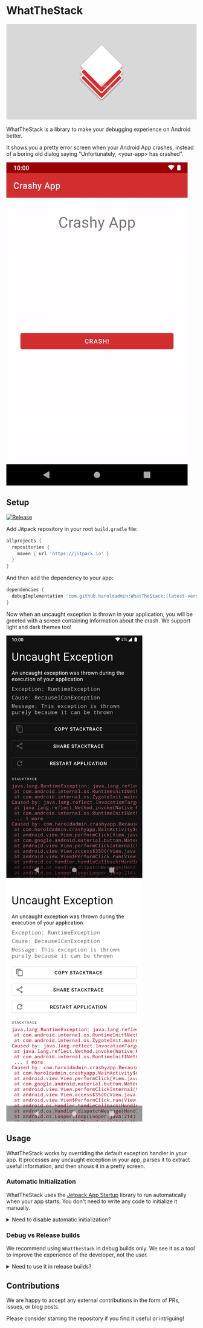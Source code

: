 # WhatTheStack

![Banner](media/repo-banner.png)

WhatTheStack is a library to make your debugging experience on Android better.

It shows you a pretty error screen when your Android App crashes, instead of a boring old dialog saying "Unfortunately, \<your-app\> has crashed".

![Demo](media/demo.gif)

## Setup

[![Release](https://jitpack.io/v/haroldadmin/WhatTheStack.svg)](https://jitpack.io/#haroldadmin/WhatTheStack)

Add Jitpack repository in your root `build.gradle` file:

```groovy
allprojects {
  repositories {
    maven { url 'https://jitpack.io' }
  }
}
```

And then add the dependency to your app:

```groovy
dependencies {
  debugImplementation 'com.github.haroldadmin:WhatTheStack:(latest-version)'
}
```

Now when an uncaught exception is thrown in your application, you will be greeted with a screen containing information about the crash. We support light and dark themes too!

<img src="media/screenshot-dark.png" width="360px" height="640px"/>
<img src="media/screenshot-light.png" width="360px" height="640px"/>

## Usage

WhatTheStack works by overriding the default exception handler in your app. It processes any uncaught exception in your app, parses it to extract useful information, and then shows it in a pretty screen.

### Automatic Initialization

WhatTheStack uses the [Jetpack App Startup](https://developer.android.com/topic/libraries/app-startup) library to run automatically when your app starts. You don't need to write any code to initialize it manually.

<details>
  <summary>Need to disable automatic initialization?</summary>
  If you want to disable automatic startup, add the following lines to your Manifest file:

  ```xml
  <provider
    android:name="androidx.startup.InitializationProvider"
    android:authorities="${applicationId}.androidx-startup"
    android:exported="false"
    tools:node="merge">
    <meta-data  android:name="com.haroldadmin.whatthestack.WhatTheStackInitializer"
      android:value="androidx.startup"
        tools:node="remove"/>
  </provider>
  ```
</details>

### Debug vs Release builds

We recommend using `WhatTheStack` in debug builds only. We see it as a tool to improve the experience of the developer, not the user.

<details>
<summary>Need to use it in release builds?</summary>
If you want to use WhatTheStack in release builds, replace the `debugImplementation` dependency with `implementation'.

```diff
dependencies {
-  debugImplementation 'com.github.haroldadmin:WhatTheStack:(latest-version)'
+  implementation 'com.github.haroldadmin:WhatTheStack:(latest-version)'
}'
```

The library ships with Proguard rules to ensure that it works correctly even after minification.
</details>

## Contributions

We are happy to accept any external contributions in the form of PRs, issues, or blog posts. 

Please consider starring the repository if you find it useful or intriguing!

